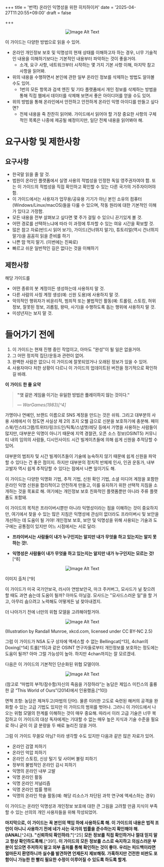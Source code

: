 +++
title = '번역) 온라인 익명성을 위한 히치하이커'
date = '2025-04-27T11:20:55+09:00'
draft = false

+++
<p align="center">
<img src="/images/profile.png" alt="Image Alt Text" class="center-image" />
</p>



이 가이드는 다양한 방법으로 읽을 수 있어.

- 온라인 개인정보 보호 및 익명성의 현재 상태를 이해하고자 하는 경우, 너무 기술적인 내용을 이해하기보다는 기본적인 내용부터 파악하는 것이 좋을거야.
    - 소개, 요구 사항, 네트워크부터 시작하는 몇 가지 기본 사항 이해, 마지막 참고 사항을 읽어봐.
- 위의 내용을 수행하면서 본인에 관한 일부 온라인 정보를 삭제하는 방법도 알아볼 수도 있어.
    - 1번의 모든 항목과 검색 엔진 및 기타 플랫폼에서 개인 정보를 삭제하는 방법을 통해 직접 웹에서 데이터를 삭제해 보면서 좋은 아이디어를 얻을 수도 있어.
- 위의 방법을 통해 온라인에서 안전하고 안전하게 온라인 익명 아이디를 만들고 싶다면?
    - 전체 내용을 죽 찬찬히 읽어봐. 가이드에서 읽어야 할 가장 중요한 사항의 구체적인 목록은 나중에 제공될 예정이지만, 일단 전체 내용을 읽어봐야 해.


# 요구사항 및 제한사항

## 요구사항 

- 한국말 읽을 줄 알 것.
- 법원이 온라인 플랫폼에서 실명 사용의 적법성을 인정한 독일 영주권자여야 함. 또는 이 가이드의 적법성을 직접 확인하고 확인할 수 있는 다른 국가의 거주자이어야 함.
- 이 가이드에서는 사용자가 업무용/공유용 기기가 아닌 본인 소유의 컴퓨터 (Windows/Linux/macOS)들을 다룰 수 있으며, 작동 원리에 대한 기본적인 이해가 있다고 가정함.
- 모든 내용을 전부 살펴보고 싶다면 몇 주가 걸릴 수 있으니 끈기있게 볼 것.
- 어떤 경로를 선택하느냐에 따라 이 과정에 투자할 수 있는 여유 시간을 확보할 것.
- 많은 참고 자료(반드시 읽어 보기), 가이드(건너뛰지 말기), 튜토리얼(역시 건너뛰지 말기)을 꼼꼼히 읽을 준비를 하기
- 나쁜 맘 먹지 말기. (이번에는 진짜로)
- 빠르고 쉬운 일반적인 길은 없다는 것을 이해하기

## 제한사항

해당 가이드를

- 어떤 종류의 봇 계정이든 생성하는데 사용하지 말 것.
- 다른 사람의 사칭 계정 생성(예: 신원 도용)에 사용하지 말 것.
- 악의적인 행위자가 비윤리적, 범죄적 또는 불법적인 활동(예: 트롤링, 스토킹, 허위 정보, 잘못된 정보, 괴롭힘, 왕따, 사기)을 수행하도록 돕는 행위에 사용하지 말 것.
- 미성년자는 보지 말 것.

# 들어가기 전에 

1. 이 가이드는 현재 진행 중인 작업이고, 아마도 "완성"이 될 일은 없을거야.
2. 그 어떤 정치적 집단/운동과 관련이 없어.
3. 완벽한 사람은 없으니 이 가이드에 잘못되었거나 오래된 정보가 있을 수 있어.
4. 사용자마다 처한 상황이 다르니 이 가이드의 업데이트된 버전을 정기적으로 확인하길 바래.

**이 가이드 한 줄 요약**

>**"엿 같은 게임을 이기는 유일한 방법은 플레이하지 않는 것이다."**
>
> — *<cite>WarGames(1983)[^4]</cite>*



가명이나 연예인, 브랜드 이름으로 SNS 계정을 만드는 것은 쉬워. 그리고 대부분의 사용 사례에서 이 정도면 사실상 제 2의 조지 오웰 급으로 신분을 보호하기에 충분해. 페이스북/인스타그램/트위터/링크드인/틱톡/스냅챗/레딧 등에서 가명을 사용하는 사람들이 많지만, 대부분은 익명이 아니기 때문에 지역 경찰관, 오픈 소스 정보(OSINT5) 커뮤니티 내의 임의의 사람들, 디시인사이드 시간 빌게이츠들에 의해 쉽게 신원을 추적당할 수 있어.


대부분의 범죄자 및 시간 빌게이츠들이 기술에 능숙하지 않기 때문에 쉽게 신원을 파악할 수 있다는 건 좋은 점이지. 하지만 대부분의 정치적 반체제 인사, 인권 운동가, 내부 고발자 역시 쉽게 추적당할 수 있다는 점에서 나쁜 일이기도 해.


이 가이드는 다양한 익명화 기법, 추적 기법, 신원 확인 기법, 소셜 미디어 계정을 포함한 온라인 익명 신원을 합리적이고 안전하게 만들고, 이를 유지하기 위한 선택적 지침을 소개하는 것을 목표로 해. 여기에는 개인정보 보호 친화적인 플랫폼뿐만 아니라 주류 플랫폼도 포함돼.

이 가이드의 목적은 프라이버시뿐만 아니라 익명성이라는 점을 이해하는 것이 중요하지만, 여기에서 찾을 수 있는 많은 지침은 익명성에 관심이 없더라도 프라이버시 및 보안을 개선하는 데 도움이 될 거야! 개인정보 보호, 보안 및 익명성을 위해 사용되는 기술과 도구에는 공통점이 있지만 어느 시점에서는 서로 달라:


-   **프라이버시는 사람들이 내가 누구인지는 알지만 내가 무엇을 하고 있는지는 알지 못하는 것!.**

-   **익명성은 사람들이 내가 무엇을 하고 있는지는 알지만 내가 누구인지는 모르는 것!** [^8]

<p align="center">
<img src="/images/image01.png" alt="Image Alt Text" class="center-image" />
</p>

이미지 출처 [^9]

이 가이드가 미국 국가안보국, 러시아 연방보안국, 마크 주커버그, 모사드가 널 찾으려 할 때도 과연 숨는데 도움이 될까? 아마도 아닐걸. 모사드는 "모사드스러운 일"을 할 거고, 아무리 숨으려고 노력해도 어떻게든 널 찾아내겠지.

더 나아가기 전에 너만의 위협 모델을 고려해야할거야.

<p align="center">
<img src="/images/1234.png" alt="Image Alt Text" />
</p>

(Illustration by Randall Munroe, xkcd.com, licensed under CC BY-NC 2.5)

그럼 이 가이드가 NSA 도구 상자에 액세스할 수 없는 Bellingcat[^13], 4chan의 Doxing[^14] 트롤[^15]과 같은 OSINT 연구자들로부터 개인정보를 보호하는 정도에는 도움이 될까? 아마 그럴 가능성이 높아. 하지만 4chan까지는 잘 모르겠네.

다음은 이 가이드의 기본적인 단순화된 위협 모델이야.

<p align="center">
<img src="/images/image40.png" alt="Image Alt Text" />
</p>

(참고로 “마법의 부적/잠수함/자신의 죽음을 가장하라”는 농담은 제임스 미킨스의 훌륭한 글 “This World of Ours”(2014)에서 인용했음.[^10])

면책 조항: 농담은 제쳐두고(마법의 단어). 물론 이러한 고도로 숙련된 해커의 공격을 완화할 수 있는 고급 기법도 있지만 이 가이드의 범위를 벗어나. 그러니 이 가이드에서 나오는 위협 모델의 한계를 이해하는 것이 매우 중요해. 따라서 이러 고급 기술은 너무 복잡하고 이 가이드의 대상 독자에게는 기대할 수 없는 매우 높은 지식과 기술 수준을 필요로 하니 굳이 이 글 분량을 두 배로 늘리진 않을 거야.

그럼 이 가이드 무쓸모 아님? 이라 생각할 수도 있지만 다음과 같은 많은 자료가 있어.

- 온라인 검열 피하기
- 온라인 억압 피하기
- 온라인 스토킹, 신상 털기 및 사이버 불링 피하기
- 정부의 불법적인 온라인 감시 피하기
- 익명의 온라인 내부 고발
- 익명 온라인 활동
- 익명 온라인 저널리즘
- 익명 온라인 법률 행위
- 익명의 온라인 학술 활동(예: 해당 리소스가 차단된 과학 연구에 액세스하는 경우)

이 가이드는 온라인 익명성과 개인정보 보호에 대한 큰 그림을 고려할 만큼 지식이 부족할 수 있는 선의의 개인 사용자들을 위해 작성되었어.



**마지막으로, 이 가이드는 꼭 본인의 책임 하에 사용하도록 해. 이 가이드의 내용은 법적 조언이 아니니 사용하기 전에 네가 사는 국가의 법률을 준수하는지 확인해야 해. (IANAL**[^24]**). "신뢰하되 확인하라."**[^25] **모든 정보를 직접 확인하거나 절대 믿지 말고 항상 확인하도록해.**[^391]**. 이 가이드의 모든 정보를 스스로 숙지하고 의심스러운 부분이 있으면 주저하지 말고 외부 출처를 통해 확인하는 것이 좋아. 우리는 피드백이라면 얼마든지 환영하니까 실수를 발견하면 언제든지 제보해줘. 가혹하지만 건전한 비판도 포함이니 가능한 한 빨리 필요한 수정이 이루어질 수 있도록 하도록 할게.**


